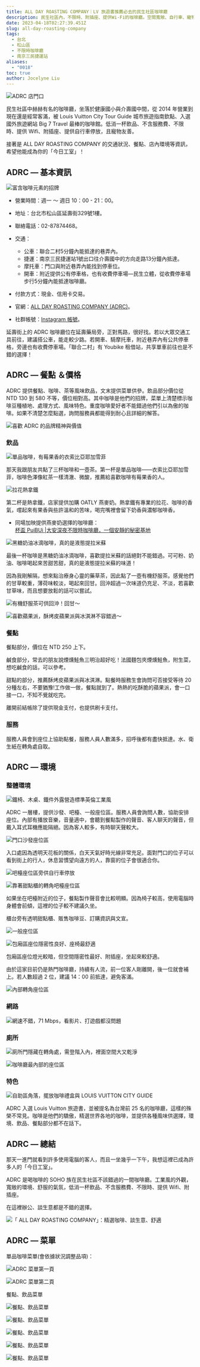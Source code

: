 ```yaml
---
title: ALL DAY ROASTING COMPANY｜LV 旅遊書推薦必去的民生社區咖啡廳
description: 民生社區內，不限時、附插座、提供Wi-Fi的咖啡廳。空間寬敞、自行車、寵物友善。這裡提供世界各地精選咖啡，適合談生意、辦公。
date: 2023-04-18T02:27:39.451Z
slug: all-day-roasting-company
tags:
  - 台北
  - 松山區
  - 不限時咖啡廳
  - 南京三民捷運站
aliases:
  - "0018"
toc: true
author: Jocelyne Liu
---
```

![ADRC 店門口](https://lh5.googleusercontent.com/DAT-8GDpv2boBQTTXRfx4IR53kWQDzGpNfnPQx-wI6VANjsDg3augDm3Rg3SHVnH4LRD3IMP38yfngW2_1smf7tY4XDwnTty2S9fQAIM-FgV5-bocpiXfdbvCbcTuiNXT8bEbD6gPs-DMetEUsL695M "到 ALL DAY ROASTING COMPANY (ADRC) 點一杯咖啡完成工作吧！")

民生社區中赫赫有名的咖啡廳，坐落於健康國小與介壽國中間，從 2014 年營業到現在還是經常客滿，被 Louis Vuitton City Tour Guide 城市旅遊指南欽點、入選國外旅遊網站 Big 7 Travel 最棒的咖啡館。低消一杯飲品、不含服務費、不限時、提供 Wifi、附插座、提供自行車停放，且寵物友善。

接著是 ALL DAY ROASTING COMPANY 的交通狀況、餐點、店內環境等資訊，希望他能成為你的「今日工室」！

## ADRC — 基本資訊

![富含咖啡元素的招牌](https://lh5.googleusercontent.com/fuadbk3NYpfVwtK5isoJKqmE7o84E-QsmY45ywo5r99LDvL1b4BkgA5wy6ffB0dAkLgB9g8fvZzH93TqPir1Wxg16YtArAcZ-1IPJqKMzWj52mPPsFEDTvSBVXQ5l61z3ccfK0ZsPghPimKDwbmxTOs "富含咖啡元素的招牌")

* 營業時間：週一 ～ 週日 10：00 - 21：00。
* 地址：台北市松山區延壽街329號1樓。
* 聯絡電話：02-87874468。
* 交通：

  * 公車：聯合二村5分鐘內能抵達的巷弄內。
  * 捷運：南京三民捷運站1號出口往介壽國中的方向走路13分鐘內抵達。
  * 摩托車：門口與附近巷弄內能找到停車位。
  * 開車：附近提供公有停車格，也有收費停車場—民生立體，從收費停車場步行5分鐘內能抵達咖啡廳。
* 付款方式：現金、信用卡交易。
* 官網：[ALL DAY ROASTING COMPANY (ADRC)](https://www.allday-normal.com/)。
* 社群帳號：[Instagram 帳號](https://www.instagram.com/allday_roastingcompany/)。

延壽街上的 ADRC 咖啡廳位在延壽藥局旁，正對馬路，很好找。若以大眾交通工具前往，建議搭公車，能走較少路。若開車、騎摩托車，附近巷弄內有公共停車格，旁邊也有收費停車場。「聯合二村」有 Youbike 租借站，共享單車前往也是不錯的選擇！

## ADRC — 餐點 ＆價格

ADRC 提供餐點、咖啡、茶等風味飲品，文末提供菜單供參。飲品部分價位從 NTD 130 到 580 不等，價位相對高。其中咖啡是他們的招牌，菜單上清楚標示咖啡豆種植地、處理方式、風味特色。重度咖啡愛好者不能錯過他們引以為傲的咖啡。如果不清楚怎麼點選，詢問服務員都能得到耐心且詳細的解答。

![喜歡 ADRC 的品牌精神與價值](https://lh3.googleusercontent.com/v88B0eFEaM5jh-oZsh5VYRh371tmp758uhiYLoS3jrOzWm6hBcaIWH2Y7YY1rYVFKKNOhoojfnX0Iifine0qFCObUwtVXE_JX7jOnY4yuI_EVZW39B0xjse13XWzuqLJy84HrEECt1y9UoNYd5EhU1U "ADRC 喜歡他們的品牌精神與價值")

### 飲品

![單品咖啡，有莓果香的衣索比亞耶加雪菲](https://lh3.googleusercontent.com/uEArTnHAZGqOcZk2CCKcC_x0gt87V3djuLOcRejJnAzZnl9Dcb3EppR08O6t18_FURLr6H5nTMsocK9BmjMschhA80sHNJ043PzDtOFVuZIYjogXKa4YkXEEZswYrintjmQCvzSK1MTUY0uIOJWgRkk "單品咖啡，有莓果香的衣索比亞耶加雪菲")

那天我跟朋友共點了三杯咖啡和一壺茶。第一杯是單品咖啡——衣索比亞耶加雪菲，咖啡色澤像紅茶一樣清澈、微酸，推薦給喜歡咖啡有莓果香的人。

![拉花熱拿鐵](https://lh3.googleusercontent.com/dgjYlLhZdAJkVyBeOc5JJsrZyWhvY7EkjN-uoL5sf_h_ivXdWBZuiww8KGRtnjCgkO5LDidIeV74ZfSypPdXwx9kRcH8rEj2QFqvL-SQmyxUQ4_MM0lum-lM6wxMVpj3q0SGUjFVBXIf3qNx2c3QGS8 "拉花熱拿鐵")

第二杯是熱拿鐵，店家提供加購 OATLY 燕麥奶。熱拿鐵有專業的拉花、咖啡的香氣，嚐起來有果香與些許溫和的苦味，喝完嘴裡會留下奶香與濃郁咖啡香。

* 同場加映提供燕麥奶選擇的咖啡廳：<br>[杯盃 PuiBUi |大安深夜不限時咖啡廳，一個安靜的秘密基地](https://sohocafe.today/posts/puibui-cafe/)

![黑糖奶油冰滴咖啡，真的是液態提拉米蘇](https://lh6.googleusercontent.com/ump265IWZbfrrib9yy2Gs51xrfcLzJMiey-6-NkEqwbNpbziEaSkp5WELacaFB73vtTJfGPZjm5TMatTElKlOpJhqCNuqMyf925xan8FqHsPpSynM1F_m3b9hVOy0ILdazM27wnngrP0y-fw6OR2uMk "黑糖奶油冰滴咖啡，真的是液態提拉米蘇")

最後一杯咖啡是黑糖奶油冰滴咖啡，喜歡提拉米蘇的話絕對不能錯過。可可粉、奶油、咖啡喝起來苦甜苦甜，真的是液態提拉米蘇的味道！

因為我剛解隔，想來點治療身心靈的藥草茶，因此點了一壺有機舒服茶。感覺他們的甘草較重，薄荷味較淡，喝起來回甘。回沖超過一次味道仍充足、不淡，若喜歡甘草味，而且想要放鬆的話可以嘗試。

![有機舒服茶可供回沖！回甘～](https://lh3.googleusercontent.com/o42Oog8o3N-OyWdrpET2lIJiEfMDEcumP3JdlGg79_wR-ubuOhXNBD9K2-jiN6wipI0ZMAsjQOJkVwRx0zJL0c_RwdmvLLvGkHAlg_NunhkAkgs8Zi1zEyese8ZfqE8H4TrVT0cOzq1pKiESD6x8eio "有機舒服茶可供回沖！回甘～")

![喜歡蘋果派，酥烤皮蘋果派與冰淇淋不容錯過～](https://lh4.googleusercontent.com/JTT4nC-ZD5gOuHs67ggVuAw243XUzQVKFo0PuQ8ClpyYrNhJXqi1lbq546jyYzYQ7vzjzHY5a0ZNlAXdP_ZeI68ze6njZ44ZTbEV2kji8Fg-aHDf3ytsLjakILvcarcyrbStEUQwJBSjOnQ6z0oYYhE "喜歡蘋果派，酥烤皮蘋果派與冰淇淋不容錯過～")

### 餐點

餐點部分，價位在 NTD 250 上下。

鹹食部分，常去的朋友說煙燻鮭魚三明治超好吃！法國麵包夾煙燻鮭魚，附生菜，想吃鹹食的話，可以參考。

甜點的部分，推薦酥烤皮蘋果派與冰淇淋。點餐時服務生會詢問可否接受等待 20 分種左右，不要猶豫!工作做一做，餐點就到了。熱熱的吃酥脆的蘋果派，會一口接一口，不知不覺就吃完。

離開前結帳除了提供現金支付，也提供刷卡支付。

### 服務

服務人員會到座位上協助點餐，服務人員人數滿多，招呼後都有盡快抵達。水、衛生紙在轉角處自取。

## ADRC — 環境

### 整體環境

![鐵椅、木桌、鐵件外露營造標準英倫工業風](https://lh5.googleusercontent.com/tFfHxoywiQro-00frdWU9VoJjdSnlmhxwtBnAT6GPwyb1tukvFKobjcD9AUcTFsgKemh_L4LyRnxJqhgq1cYDly1MnNMSp3eL9k1cLOPBTWOCQnTRCFRLH3cS9u8-r7xs4qAOmDaMZS3GKqPXzuYplg "鐵椅、木桌、鐵件外露營造標準英倫工業風")

ADRC 一層樓，提供沙發、吧檯、一般座位區。服務人員會詢問人數，協助安排座位。內部有播放音樂，音量適中，會聽到餐點製作的聲音、客人聊天的聲音，但戴入耳式耳機應能隔絕。因為客人較多，有時聊天聲較大。

![門口沙發座位區](https://lh4.googleusercontent.com/rHgaJXZz7arUkDc4_HD_jsHxU63XvxmQBuLTSR8SHQHyJTgHnflCs-4MkVfuDMLOIZSDH5HB3Cx24mFXZPPOaS-Mo5IyxnXLA-CiC4adj8Z9ktSXT0ljSGCsc8-wrZg7xtABJZ_XdQ_D_av_MJtEnjo "門口沙發座位區")

入口處因為透明天花板的關係，白天天氣好時光線非常充足。面對門口的位子可以看到街上的行人，休息習慣望向遠方的人，靠窗的位子會很適合你。

![吧檯座位區旁供自行車停放](https://lh5.googleusercontent.com/8qpqGV3MPWSzgdgfdpT-nuuyzu9vcVVCWyYRaTRA6_OUen0rSl1TNtsS9Vu4JRiFuf8_QojpoTLQvhlb6qw9KvY5YU_nf6m4sjPyjgqBbBLdbXJdLFFtLJKezjd4H2k49LMJcFmWNmbvgKJUK292JK0 "吧檯座位區旁供自行車停放")

![靠著甜點櫃的轉角吧檯座位區](https://lh5.googleusercontent.com/Rw-3P-CVKOTog1F5-ncOlw0A-p14MIX5uojSBHIq4MxhkWIPfK5XXq35yCNq0ajiMj3MGxWt3AX_c8s57pAcqoWp8tB9mDSUKdJFYrSeNTzDYFO_ythLvjeFnDWWNMA61gxX6MojYJS43awnFnR35h4 "靠著甜點櫃的轉角吧檯座位區")

如果坐在吧檯附近的位子，餐點製作聲音會比較明顯。因為椅子較高，使用電腦時身體會前傾，這裡的位子較不建議久坐。

櫃台旁有透明甜點櫃、販售咖啡豆、訂購資訊與文宣。

![一般座位區](https://lh4.googleusercontent.com/ScTAutz-RmPPovcYwfc6jbarcDj169BgK7bhOl7dCxUmc2fl315Kg_M2cY5-BrxlX5rIWugz0_wfMEXTbJTamDmAo5fEBUMYwh5xdyLOtU07bG65sbkisNeVn98_1gbZeSaBup5uLoFLqYSsUK24-QI "一般座位區")

![包廂區座位隱密性良好、座椅最舒適](https://lh3.googleusercontent.com/jEhYG8akZN7EKqTkUd2zN3LQTIHxQtPch4RlZA1WlQOmBIA28Hi08hUpMcOLoF_TsKZReqeGyTHm2M3i3oPkerUBRtra06Mrii92cxRARrfMe77ofSaKqyKCfIp1pknn4pJ-Ly8yce-D6AFqkKnssso "包廂區座位隱密性良好、座椅最舒適")

包廂區座位燈光較暗，但空間隱密性最好、附插座，坐起來較舒適。

由於這家目前仍是熱門咖啡廳，持續有人流，前一位客人剛離開，後一位就會補上。若人數超過 2 位，建議 14：00 前抵達，避免客滿。

![內部轉角座位區](https://lh4.googleusercontent.com/4TgctvSae6DiRddrQdFzOvJG428qsd-_3jDxG8NoXDXf-fIQ_xgj7qbXur20TnlpwlMcFya8hScycnoBNJrtILY3DMJN0gyNJhdb4XhbJ2a3Cqz_r3dERs7N4RU__ksew8b4yKWnWwnrLVpGhpWKd7E "內部轉角座位區")

### 網路

![網速不錯，71 Mbps，看影片、打遊戲都沒問題](https://lh3.googleusercontent.com/hc3rgdpx0tLIuDLyIXw55tEXAXJGa-fUJ_DFeYMGOoFxcwwX7hL9MekI-hYyN4HhPOad2F4H55GU8vfL-rfZieGrcrWER4xQTBwTkZZ_Enom5u4gvZ2ySFMG1OYv8eGXccd7xlvnUVkhGKIgN29gEuM "網速不錯，71 Mbps，看影片、打遊戲都沒問題")

### 廁所

![廁所門隱藏在轉角處，需登階入內，裡面空間大又乾淨](https://lh4.googleusercontent.com/-j-NlyHV8bsGynJUf5qaEEMIAv8fBQClZUOVNRmrMc4HJ05gQFNxQEZnYy8Rijno8ubebfNA4rnLypKTQl9QZsXMOmG8OA3H4xoVOToQW5gGIjhia7gkNhLn-3banYk3F_-eZO_bNFylwevhjihPYCg "廁所門隱藏在轉角處，需登階入內，裡面空間大又乾淨")



![咖啡廳最內部的座位區](https://lh5.googleusercontent.com/vTfpPIZlpmoYXibs-9-hpIAMDXOqsByLTtV0IkEzcvUQrHMvlmB7R56f1y37Lu6icQCpymSFADyudpZDi0AJOEQzEtFEaV9xXZolNcisRN-rZEKYMQscSLDYW5s2Om6XzLVff29KrBzEibUWbzEkVjo "咖啡廳最內部的座位區")

### 特色

![自助區角落，擺放咖啡禮盒與 LOUIS VUITTON CITY GUIDE](https://lh6.googleusercontent.com/XGSdAQlUnWDxKDXiSpYNQwoiqiN5vsg_R5fwO6Wvn9dv_ddI7Zie9mEogFTrgz3CK96s6KvO4_eI-Y_0oerl5lteEvMC6zdvr9mas642IbRgnKp9O0JuiRTCW_xe4PAnZzplOpa9D7YzjvD5syABDJ0 "自助區角落，擺放咖啡禮盒與 LOUIS VUITTON CITY GUIDE")

ADRC 入選 Louis Vuitton 旅遊書，並被提名為台灣前 25 名的咖啡廳，這樣的殊榮不常見。咖啡是他們的驕傲，精選世界各地的咖啡，並提供各種風味供選擇，環境、飲品、餐點部分都不在話下。

## ADRC — 總結

那天一進門就看到許多使用電腦的客人，而且一坐幾乎一下午，我想這裡已成為許多人的「今日工室」。

ADRC 是喝咖啡的 SOHO 族在民生社區不該錯過的一間咖啡廳。工業風的外觀，寬敞的環境、舒服的氣氛，低消一杯飲品、不含服務費、不限時、提供 Wifi、附插座。

在這裡辦公、談生意都是不錯的選擇。

![「 ALL DAY ROASTING COMPANY」：精選咖啡、談生意、舒適](https://lh5.googleusercontent.com/z9r-RpEeAluDdbNHC-qg1idintrGIg_s06Hl2cQvKZEGya_ICecTIA-M0VZULlicGWaOdlo-I4Q72W1zhfnzmZg8FSJF-fNZyKKJSAj2mc3YHFRjcJrEwqSiYONhV5S8no6kKLSkss6I0Mi3tz8PReA "「 ALL DAY ROASTING COMPANY」：精選咖啡、談生意、舒適")

## ADRC — 菜單

單品咖啡菜單(會依據狀況調整品項)：

![ADRC 菜單第一頁](https://lh5.googleusercontent.com/ZGzZT3cGIdyFj85A8AO72_8OLOkWhI9X-arxZoWIjkPqZ6MdpW2qmN6Fca0yYr31vj3tPWWk77jyVmfopyQi9-aeA3G2gdfApU3qn-kGQAjv20wTe57tRp9x47DDqulWEs475Rr2REbaGB_cNmVQawo "ADRC 菜單第一頁")

![ADRC 菜單第二頁](https://lh4.googleusercontent.com/V-nEC1d0fAUs6tBgXrJLGeGKKcvsZh-lICOfyDZ0S46iBhc1KYxCvX4XTqgY4VfsFp7HoNHeg2Tk92HbNmpaAJ0ZilLCWzshSb5AAhLK8HVS0yVHEqTLPg_1iHx7ma8-bXhgD-3aq_lLQ0uF6NMbqTU "ADRC 菜單第二頁")

餐點、飲品菜單

![餐點、飲品菜單](https://lh6.googleusercontent.com/T3pq9LnpAgSpXWqYYAUhhsSQ6gQJFWxJl0RIqHV_oPQHTFI12_Lwgb9I2a60IQ3b57G7Ddk1yGEdO8U8nU3rNpKgfGorhWQW3OIjraP9ygjfyVGNxvyFzziFBjo4iunKs0HLVaO4ktpvJeplZ1B6mxE "餐點、飲品菜單")

![餐點、飲品菜單](https://lh6.googleusercontent.com/ky6dMNCZLnr7IqEX-N7pUpQHwKIcrW22gQhC9PZpieVDnKizqRNP5C4xfdaJ5PYh5kGtasSGtvt4j9kcMrmhmBqxzFhsnDDjxvhce8pGsMq9nOKgcVtB3yhtXgrzVAd0a3b2Z95zZqHtAEKC47i49wY "餐點、飲品菜單")

![餐點、飲品菜單](https://lh4.googleusercontent.com/RXlEOvHohQDB7uwWeIIpR_RaHi6OVO4toEPcY1Joh8rJ99OCu7uelpAEAIyFguYAB4Qs0LWBaD2V7rt0NzO3bBA8yFhZXzUUn7W80j-mr3XWseiuQymldDJTFj8RonPxSNEuaSUykqI0EC-gVLr9MAY "餐點、飲品菜單")

![餐點、飲品菜單](https://lh4.googleusercontent.com/yFWJn-onAFRMxabN1QWWHLJyYatq5TGNygFOju0SI9A_zzlM0rLwzUDCRxf-KdmnO2noA5vmHi6-0HgZn5v3wJCUxKi5ePthaXYYvdOvc-sDU7HG9VqcWS8H5gy97K3n7dSRe-s0JbN6ZL2LnTaNJ_g "餐點、飲品菜單")

![餐點、飲品菜單](https://lh5.googleusercontent.com/fhwHEpE-seJf6VAj2ZIc0tD8My1oBF_hbvq77GKD0-x7rkuxYbcZpkf41z14WY_dbcggauhgDGaPK_rQsmcVFuLMjzTeD-Tkmt-zSG70DfOTHX0KQqSVcFJa-saTcVaICZCDQ7dUBRxfrUBfzKVp578 "餐點、飲品菜單")
